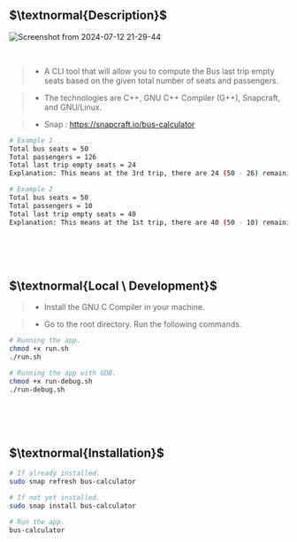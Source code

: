 ## $\textnormal{Description}$

![Screenshot from 2024-07-12 21-29-44](https://github.com/user-attachments/assets/a613d87a-9522-49d9-b0ba-36fbf74f2420)

<br />

> - A CLI tool that will allow you to compute the Bus last trip empty
    seats based on the given total number of seats and passengers.

> - The technologies are C++, GNU C++ Compiler (G++), Snapcraft, and GNU/Linux.

> - Snap : https://snapcraft.io/bus-calculator

```bash
# Example 1
Total bus seats = 50
Total passengers = 126
Total last trip empty seats = 24
Explanation: This means at the 3rd trip, there are 24 (50 - 26) remaining seats.

# Example 2
Total bus seats = 50
Total passengers = 10
Total last trip empty seats = 40
Explanation: This means at the 1st trip, there are 40 (50 - 10) remaining seats.
```


<br />
<br />
<br />



## $\textnormal{Local \ Development}$

> - Install the GNU C Compiler in your machine.

> - Go to the root directory. Run the following commands.

```bash
# Running the app.
chmod +x run.sh
./run.sh

# Running the app with GDB.
chmod +x run-debug.sh
./run-debug.sh
```

<br />
<br />
<br />



## $\textnormal{Installation}$

```bash
# If already installed.
sudo snap refresh bus-calculator

# If not yet installed.
sudo snap install bus-calculator

# Run the app.
bus-calculator
```
